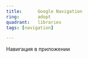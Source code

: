 ```yaml
---
title:      Google Navigation
ring:       adopt
quadrant:   libraries
tags: [navigation]

---
```


Навигация в приложении
